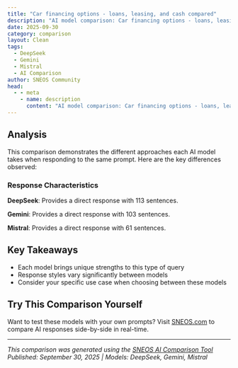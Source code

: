 ```yaml
---
title: "Car financing options - loans, leasing, and cash compared"
description: "AI model comparison: Car financing options - loans, leasing, and cash compared..."
date: 2025-09-30
category: comparison
layout: Clean
tags:
  - DeepSeek
  - Gemini
  - Mistral
  - AI Comparison
author: SNEOS Community
head:
  - - meta
    - name: description
      content: "AI model comparison: Car financing options - loans, leasing, and cash compared..."
---
```


<ChatComparison
  title="Car financing options - loans, leasing, and cash compared"
  prompt="Car financing options - loans, leasing, and cash compared"
  :responses='{"DeepSeek": "Of course. Choosing how to pay for a car is a major financial decision. Here\u2019s a comprehensive comparison of the three primary car financing options: **Loans, Leasing, and Cash.**\n\n### At a Glance: Key Differences\n\n| Feature | Loan (Financing) | Leasing | Cash |\n| :--- | :--- | :--- | :--- |\n| **Ownership** | You own the car after the last payment. | You return the car or buy it at the end. | You own the car outright, immediately. |\n| **Monthly Payment** | Higher (paying for the car\u0027s full value). | Lower (paying for depreciation \u002B fees). | None. |\n| **Long-Term Cost** | Higher than cash due to interest, but you build equity. | Potentially endless (you always have a payment). | Lowest (no interest, only the car\u0027s price). |\n| **Upfront Cost** | Down payment, taxes, fees. | Often first month, security deposit, fees. | The full purchase price, taxes, and fees. |\n| **Mileage Limits** | No limits. | Strict limits (e.g., 10,000-15,000 mi/year). | No limits. |\n| **Customization/Wear** | You can modify it. Normal wear and tear is expected. | Charges for excess wear and tear and modifications are prohibited. | You can modify it as you like. |\n| **Flexibility** | You can sell or trade in the car at any time. | Term commitment; early termination is expensive. | Maximum flexibility; you can sell anytime. |\n\n---\n\n### Deep Dive into Each Option\n\n#### 1. Car Loan (Financing)\n\nYou borrow money from a bank, credit union, or the dealership to buy the car. You make monthly payments until the loan is paid off, plus interest.\n\n* **How it Works:** You agree to a loan term (e.g., 36, 48, 60, or 72 months) and an interest rate (APR). The car serves as collateral for the loan.\n* **Best For:**\n * People who want to own their vehicle long-term.\n * Those who drive more than average miles.\n * Anyone who wants to build equity and eventually be payment-free.\n * People who like to customize their cars.\n\n* **Pros:**\n * **Ownership:** The car is yours after the final payment.\n * **No Mileage Limits:** Drive as much as you want.\n * **Builds Equity:** As you pay down the loan, you build ownership stake.\n * **Freedom:** You can sell or trade in the car whenever you want.\n\n* **Cons:**\n * **Higher Monthly Payments:** You\u0027re paying for the entire value of the car.\n * **Interest Costs:** You pay more than the car\u0027s sticker price over the life of the loan.\n * **Depreciation:** The car loses value rapidly, and you bear the full risk of its resale value.\n * **Repair Costs:** Once the warranty expires, you are responsible for all maintenance and repairs.\n\n#### 2. Leasing\n\nYou are essentially \u0022renting\u0022 the car for a long-term period (typically 2-4 years). You pay for the vehicle\u0027s depreciation during the lease term, plus fees and interest.\n\n* **How it Works:** The leasing company (lessor) buys the car and you (the lessee) pay to use it. Your payment covers the car\u0027s expected loss in value, a rent charge (like interest), taxes, and fees.\n* **Best For:**\n * People who prefer a new car every 2-4 years.\n * Those who want the lowest possible monthly payment.\n * Drivers who stay under annual mileage limits (12,000-15,000 miles/year).\n * Individuals who want a car that is always under warranty.\n\n* **Pros:**\n * **Lower Monthly Payments:** You\u0027re only paying for the portion of the car\u0027s life you use.\n * **New Car Frequently:** Always have the latest technology, safety features, and styling.\n * **Lower Repair Costs:** The car is almost always under the factory warranty.\n * **No Resale Hassle:** Simply return the car at the end of the lease.\n\n* **Cons:**\n * **No Ownership:** You have no equity at the end. You must either return the car or buy it.\n * **Mileage Restrictions:** Going over the limit results in expensive per-mile fees (often $0.15-$0.30/mile).\n * **Wear and Tear Charges:** You can be charged for dents, scratches, or interior wear deemed \u0022excessive.\u0022\n * **Complex and Binding Contract:** Early termination is very costly. Customizing the car is not allowed.\n * **Potentially Endless Payments:** If you continually lease, you will always have a car payment.\n\n#### 3. Paying Cash\n\nYou pay the full purchase price of the vehicle upfront using your own savings.\n\n* **How it Works:** You negotiate the price with the dealer (or private seller) and transfer funds to complete the purchase.\n* **Best For:**\n * Anyone with sufficient savings who won\u0027t deplete their emergency fund.\n * Individuals who prioritize financial efficiency and avoiding debt.\n * People who plan to keep a car for a long time.\n\n* **Pros:**\n * **No Interest or Finance Charges:** You pay only the negotiated price of the car.\n * **Simplest Transaction:** No credit checks, loan applications, or monthly payments.\n * **Full Ownership \u0026 Control:** The title is in your name immediately with no liens.\n * **Strong Negotiating Power:** Dealers often prefer cash deals and may offer a better price for a quick, guaranteed sale.\n\n* **Cons:**\n * **Large Upfront Cost:** Requires a significant amount of liquid cash.\n * **Opportunity Cost:** The money used to buy the car could potentially be invested elsewhere for a higher return.\n * **Depreciation Risk:** You bear the full, immediate impact of the car\u0027s depreciation.\n\n---\n\n### How to Choose: A Quick Guide\n\nAsk yourself these questions:\n\n1. **What\u0027s my budget for a monthly payment?**\n * *Tight Budget \u2192* Leasing may offer the lowest payment for a new car.\n * *No Payment Preferred \u2192* Cash is king.\n\n2. **How long do I want to keep the car?**\n * *3-4 years, then get a new one \u2192* Leasing is convenient.\n * *5\u002B years, \u0022drive it into the ground\u0022 \u2192* Loan or Cash.\n\n3. **How important is long-term cost vs. monthly cash flow?**\n * *Lowest Total Cost \u2192* Cash (if you have it).\n * *Manageable Monthly Cost \u2192* Loan or Lease.\n\n4. **How many miles do I drive annually?**\n * *Over 15,000 miles/year \u2192* Avoid leasing; choose a Loan or Cash.\n * *Under 12,000 miles/year \u2192* Leasing is a good fit.\n\n5. **Do I want to customize or modify my car?**\n * *Yes \u2192* Loan or Cash.\n * *No \u2192* All options are open, but leasing restricts modifications.\n\n### The \u0022Opportunity Cost\u0022 of Cash\n\nThis is a crucial financial concept. If you have $35,000 in cash, is it better to buy the car outright or take a loan and invest the money?\n\n* **Scenario A (Cash):** You buy a $35,000 car. It\u0027s yours. You have no payments, but that $35,000 is gone.\n* **Scenario B (Loan):** You put down $5,000, get a loan for $30,000 at 5% APR, and invest the remaining $30,000. If your investments earn an average of 7% annually, you could potentially come out ahead financially by taking the loan.\n\nThis requires discipline and market risk, but it\u0027s a key reason why wealthy individuals often choose to finance or lease even when they can afford to pay cash.\n\n**Final Recommendation:**\n\n* **For most people seeking long-term value and ownership,** a **loan** with a sizable down payment and the shortest term you can afford is a solid, balanced choice.\n* **For those who value low payments and always driving a new car,** **leasing** can make sense if you understand and adhere to the restrictions.\n* **If you have the means without sacrificing financial security,** paying **cash** is the most financially efficient way to buy a car and leaves you completely debt-free.", "Gemini": "Okay, let\u0027s break down the car financing options: loans, leasing, and paying cash. I\u0027ll outline the pros, cons, and best uses for each.\n\n**1. Car Loans**\n\n* **How it Works:** You borrow money from a bank, credit union, or the dealership\u0027s financing arm to purchase the car. You repay the loan with interest over a set period (e.g., 36, 48, 60, 72 months). You own the car once the loan is paid off.\n\n* **Pros:**\n\n * **Ownership:** You own the car after the loan is paid off. You can sell it, trade it in, or keep it as long as you want.\n * **Customization:** You can modify the car as you see fit (within legal limits).\n * **No Mileage Restrictions:** You can drive as many miles as you want without incurring extra charges.\n * **Building Equity:** As you pay down the loan, you build equity in the car. The value of the car (hopefully) exceeds the remaining loan balance.\n * **Financing Flexibility:** Loan terms can be adjusted to fit your budget (though longer terms mean more interest paid overall).\n * **Opportunity to Improve Credit:** Making on-time loan payments can help improve your credit score.\n\n* **Cons:**\n\n * **Monthly Payments:** You\u0027re committed to making monthly payments for the duration of the loan.\n * **Interest Costs:** You\u0027ll pay interest on the loan, which can add up significantly over time. The interest rate depends on your credit score, the loan term, and the lender.\n * **Depreciation Risk:** The value of the car can depreciate (decrease) faster than you pay down the loan, leaving you \u0022upside down\u0022 (owing more than the car is worth).\n * **Down Payment:** Most lenders require a down payment, which can be a significant upfront cost.\n * **Higher Overall Cost:** Over the life of the loan, you\u0027ll likely pay more than the car\u0027s sticker price due to interest and fees.\n * **Responsibility for Maintenance/Repairs:** You are responsible for all maintenance and repair costs.\n\n* **Best For:**\n\n * People who want to own the car long-term (beyond the typical lease period).\n * People who drive a lot of miles.\n * People who want to customize their car.\n * People who want to build equity in an asset.\n * People who don\u0027t mind being responsible for maintenance and repairs.\n * People who have a good credit score to secure a lower interest rate.\n\n**2. Leasing**\n\n* **How it Works:** You essentially rent the car from the dealership for a set period (usually 24, 36, or 48 months). You make monthly payments and have the right to use the car during the lease term. At the end of the lease, you return the car to the dealership. You also have the option to buy the car at a predetermined price (the residual value).\n\n* **Pros:**\n\n * **Lower Monthly Payments:** Lease payments are typically lower than loan payments for the same car because you\u0027re only paying for the depreciation of the car during the lease term.\n * **Drive a Newer Car More Often:** You can drive a new car every few years without the hassle of selling your old one.\n * **Warranty Coverage:** Leased cars are usually covered by the manufacturer\u0027s warranty for the duration of the lease, minimizing out-of-pocket repair costs (for covered repairs).\n * **Less Upfront Cost:** Leases often require a smaller down payment (or sometimes none at all) compared to loans.\n * **Tax Advantages (for businesses):** Businesses can sometimes deduct lease payments as a business expense.\n\n* **Cons:**\n\n * **No Ownership:** You never own the car. You\u0027re just renting it.\n * **Mileage Restrictions:** Leases come with mileage limits (e.g., 10,000, 12,000, or 15,000 miles per year). You\u0027ll be charged a fee for every mile you drive over the limit.\n * **Wear and Tear Charges:** You\u0027ll be charged for excessive wear and tear on the car when you return it (e.g., dents, scratches, stains, worn tires).\n * **Early Termination Penalties:** Ending a lease early can be very expensive.\n * **Limited Customization:** You typically can\u0027t make significant modifications to a leased car.\n * **Higher Overall Cost (Potentially):** While monthly payments are lower, you\u0027re making payments for the entire lease term and then returning the car. Over the long term, you may end up paying more than if you had purchased the car. If you lease car after car, you are always making a car payment.\n * **Gap Insurance Requirement:** Most leasing companies require Gap insurance in case the car is totaled or stolen.\n\n* **Best For:**\n\n * People who want to drive a new car every few years.\n * People who don\u0027t drive a lot of miles.\n * People who don\u0027t want to worry about maintenance and repairs (within the warranty period).\n * People who don\u0027t need to own the car.\n * People who like lower monthly payments.\n * People who are okay with mileage limits and wear-and-tear restrictions.\n * People who prioritize having the latest technology and safety features.\n\n**3. Paying Cash**\n\n* **How it Works:** You pay the full purchase price of the car upfront with cash (or a check or debit card).\n\n* **Pros:**\n\n * **No Debt:** You don\u0027t owe anyone anything. You own the car outright.\n * **No Interest Charges:** You save money by not paying interest.\n * **Lower Overall Cost:** You\u0027ll pay the lowest possible price for the car because you avoid interest and financing fees.\n * **Negotiating Power:** Paying cash can give you more negotiating leverage with the seller.\n * **Simplicity:** The transaction is straightforward and quick.\n * **No Monthly Payments:** Once you buy the car, you\u0027re done with payments (except for insurance and maintenance).\n\n* **Cons:**\n\n * **Large Upfront Cost:** You need to have a significant amount of cash readily available.\n * **Opportunity Cost:** The money you use to buy the car could be used for other investments or expenses.\n * **Depreciation Risk:** Like with a loan, the value of the car can depreciate.\n * **Maintenance and Repairs:** You are responsible for all maintenance and repair costs.\n * **Ties up liquid assets:** You lose the liquidity of the cash that you spent on the car.\n\n* **Best For:**\n\n * People who have the cash available and don\u0027t want to take out a loan or lease.\n * People who want to avoid debt and interest charges.\n * People who prioritize financial freedom and simplicity.\n * People who are comfortable with the potential depreciation of the car.\n * People who can comfortably afford the cost of maintenance and repairs.\n * People looking to buy used vehicles.\n\n**Key Considerations When Choosing:**\n\n* **Budget:** How much can you afford to spend each month? How much can you afford for a down payment or upfront cost?\n* **Driving Habits:** How many miles do you drive per year?\n* **Ownership Preference:** Do you want to own the car long-term, or do you prefer to drive a new car every few years?\n* **Financial Goals:** Are you trying to build wealth, minimize debt, or maximize flexibility?\n* **Credit Score:** Your credit score will significantly impact the interest rate you receive on a loan.\n* **Vehicle Type:** The type of vehicle you want can influence the best financing option. For example, a car with high depreciation might be better leased, while a car you plan to keep for 10 years is better purchased.\n* **Maintenance Expectations:** Consider the potential maintenance costs of the vehicle you are purchasing.\n\n**Example Scenario:**\n\nLet\u0027s say you\u0027re looking at a car that costs $30,000.\n\n* **Loan:** You might put down $3,000 and finance the remaining $27,000 at a 6% interest rate for 60 months. Your monthly payment would be around $522. Over 5 years, you\u0027d pay about $31,320 (including interest) and own the car.\n* **Lease:** You might put down $2,000 and have a monthly payment of $350 for 36 months. At the end of the lease, you return the car. You will have paid $14,600.\n* **Cash:** You pay $30,000 upfront and own the car outright.\n\n**In summary:**\n\n* **Loans** are best for ownership, long-term use, and building equity but involve higher overall costs due to interest.\n* **Leases** are best for lower monthly payments, driving newer cars, and minimizing maintenance but come with restrictions and no ownership.\n* **Cash** is best for avoiding debt, minimizing costs, and simplifying the transaction but requires a large upfront payment.\n\nBefore making a decision, get quotes for loans and leases, and carefully compare the terms and conditions. Consider your individual financial situation and driving needs to determine the best option for you.\n", "Mistral": "When considering car financing options, it\u0027s important to understand the pros and cons of loans, leasing, and paying with cash. Here\u0027s a comparison to help you make an informed decision:\n\n### Car Loans\n**Pros:**\n1. **Ownership:** You own the car outright once the loan is paid off.\n2. **Flexibility:** You can modify the car as you wish.\n3. **No Mileage Limits:** You can drive as much as you want without worrying about mileage restrictions.\n4. **Building Credit:** Regular payments can help improve your credit score.\n\n**Cons:**\n1. **Higher Monthly Payments:** Compared to leasing, loan payments can be higher.\n2. **Depreciation:** The car\u0027s value depreciates over time, and you bear the full cost of depreciation.\n3. **Maintenance Costs:** You are responsible for all maintenance and repair costs.\n4. **Interest Costs:** You pay interest on the loan, which can add up over time.\n\n### Leasing\n**Pros:**\n1. **Lower Monthly Payments:** Lease payments are generally lower than loan payments.\n2. **New Car Every Few Years:** You can drive a new car every 2-4 years.\n3. **Warranty Coverage:** Most leased cars are covered under the manufacturer\u0027s warranty for the duration of the lease.\n4. **Lower Maintenance Costs:** Since the car is new, maintenance costs are typically lower.\n\n**Cons:**\n1. **No Ownership:** You do not own the car at the end of the lease term.\n2. **Mileage Restrictions:** Leases often come with mileage limits, and exceeding these can result in additional fees.\n3. **Wear and Tear Fees:** You may be charged for excessive wear and tear at the end of the lease.\n4. **Early Termination Fees:** Ending the lease early can result in significant penalties.\n\n### Paying with Cash\n**Pros:**\n1. **No Debt:** You avoid taking on any debt.\n2. **No Interest Payments:** You save on interest costs.\n3. **Ownership:** You own the car outright from the start.\n4. **Flexibility:** You can modify the car as you wish and drive as much as you want.\n\n**Cons:**\n1. **High Upfront Cost:** You need a large sum of money upfront.\n2. **Depreciation:** The car\u0027s value depreciates over time, and you bear the full cost of depreciation.\n3. **Maintenance Costs:** You are responsible for all maintenance and repair costs.\n4. **Opportunity Cost:** The money spent on the car could potentially be invested or used for other purposes.\n\n### Key Considerations\n1. **Budget:** Determine how much you can afford to spend monthly and upfront.\n2. **Usage:** Consider how much you will drive and whether you need the flexibility of ownership.\n3. **Credit Score:** Your credit score can affect your loan terms and interest rates.\n4. **Future Plans:** Think about how long you plan to keep the car and whether you prefer driving a new car every few years.\n\n### Conclusion\n- **Loans** are suitable for those who want to own the car and have the flexibility to modify it.\n- **Leasing** is ideal for those who prefer lower monthly payments and want to drive a new car every few years.\n- **Cash** is best for those who can afford the upfront cost and want to avoid debt and interest payments.\n\nChoosing the right financing option depends on your financial situation, driving habits, and long-term goals."}' 
  published-date="22:46"
/>

## Analysis

This comparison demonstrates the different approaches each AI model takes when responding to the same prompt. Here are the key differences observed:

### Response Characteristics

**DeepSeek**: Provides a direct response with 113 sentences. 

**Gemini**: Provides a direct response with 103 sentences. 

**Mistral**: Provides a direct response with 61 sentences. 

## Key Takeaways

- Each model brings unique strengths to this type of query
- Response styles vary significantly between models
- Consider your specific use case when choosing between these models

## Try This Comparison Yourself

Want to test these models with your own prompts? Visit [SNEOS.com](https://sneos.com) to compare AI responses side-by-side in real-time.

---

*This comparison was generated using the [SNEOS AI Comparison Tool](https://sneos.com)*
*Published: September 30, 2025 | Models: DeepSeek, Gemini, Mistral*
